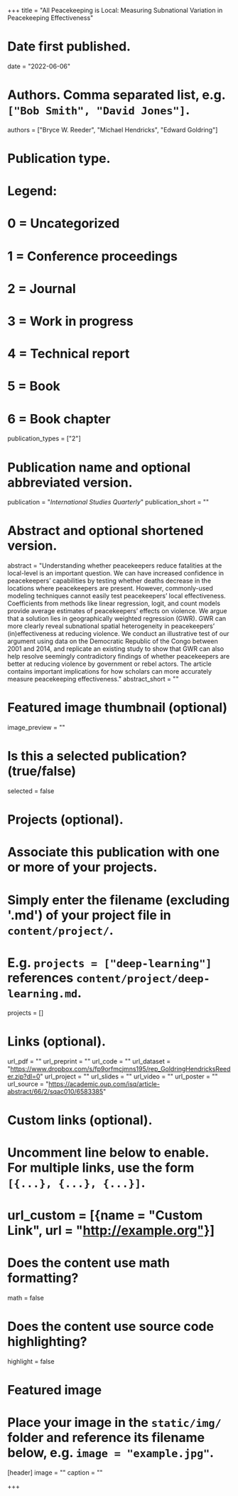 +++
title = "All Peacekeeping is Local: Measuring Subnational Variation in Peacekeeping Effectiveness"

# Date first published.
date = "2022-06-06"

# Authors. Comma separated list, e.g. `["Bob Smith", "David Jones"]`.
authors = ["Bryce W. Reeder", "Michael Hendricks", "Edward Goldring"]

# Publication type.
# Legend:
# 0 = Uncategorized
# 1 = Conference proceedings
# 2 = Journal
# 3 = Work in progress
# 4 = Technical report
# 5 = Book
# 6 = Book chapter
publication_types = ["2"]

# Publication name and optional abbreviated version.
publication = "*International Studies Quarterly*"
publication_short = ""

# Abstract and optional shortened version.
abstract = "Understanding whether peacekeepers reduce fatalities at the local-level is an important question. We can have increased confidence in peacekeepers’ capabilities by testing whether deaths decrease in the locations where peacekeepers are present. However, commonly-used modeling techniques cannot easily test peacekeepers’ local effectiveness. Coefficients from methods like linear regression, logit, and count models provide average estimates of peacekeepers’ effects on violence. We argue that a solution lies in geographically weighted regression (GWR). GWR can more clearly reveal subnational spatial heterogeneity in peacekeepers’ (in)effectiveness at reducing violence. We conduct an illustrative test of our argument using data on the Democratic Republic of the Congo between 2001 and 2014, and replicate an existing study to show that GWR can also help resolve seemingly contradictory findings of whether peacekeepers are better at reducing violence by government or rebel actors. The article contains important implications for how scholars can more accurately measure peacekeeping effectiveness."
abstract_short = ""

# Featured image thumbnail (optional)
image_preview = ""

# Is this a selected publication? (true/false)
selected = false

# Projects (optional).
#   Associate this publication with one or more of your projects.
#   Simply enter the filename (excluding '.md') of your project file in `content/project/`.
#   E.g. `projects = ["deep-learning"]` references `content/project/deep-learning.md`.
projects = []

# Links (optional).
url_pdf = ""
url_preprint = ""
url_code = ""
url_dataset = "https://www.dropbox.com/s/fp9orfmcjmns195/rep_GoldringHendricksReeder.zip?dl=0"
url_project = ""
url_slides = ""
url_video = ""
url_poster = ""
url_source = "https://academic.oup.com/isq/article-abstract/66/2/sqac010/6583385"

# Custom links (optional).
#   Uncomment line below to enable. For multiple links, use the form `[{...}, {...}, {...}]`.
# url_custom = [{name = "Custom Link", url = "http://example.org"}]

# Does the content use math formatting?
math = false

# Does the content use source code highlighting?
highlight = false

# Featured image
# Place your image in the `static/img/` folder and reference its filename below, e.g. `image = "example.jpg"`.
[header]
image = ""
caption = ""

+++
